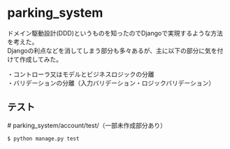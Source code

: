 # parking_system
ドメイン駆動設計(DDD)というものを知ったのでDjangoで実現するような方法を考えた。   
Djangoの利点などを消してしまう部分も多々あるが、主に以下の部分に気を付けて作成してみた。


・コントローラ又はモデルとビジネスロジックの分離  
・バリデーションの分離（入力バリデーション・ロジックバリデーション）  

## テスト
\# parking_system/account/test/（一部未作成部分あり）
```
$ python manage.py test
```
